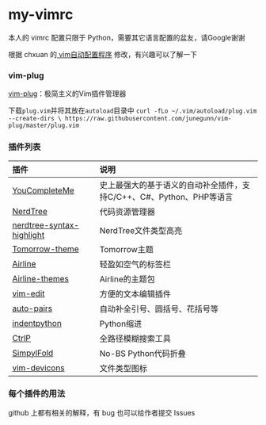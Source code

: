 # my-vimrc
本人的 vimrc 配置只限于 Python，需要其它语言配置的盆友，请Google谢谢

根据 chxuan 的[ vim自动配置程序](https://github.com/chxuan/vimplus) 修改，有兴趣可以了解一下

### vim-plug
[vim-plug](https://github.com/junegunn/vim-plug)：极简主义的Vim插件管理器

下载`plug.vim`并将其放在`autoload`目录中
`curl -fLo ~/.vim/autoload/plug.vim --create-dirs \
    https://raw.githubusercontent.com/junegunn/vim-plug/master/plug.vim`

### 插件列表

| 插件                                                         | 说明                                                         |
| :----------------------------------------------------------- | :----------------------------------------------------------- |
| [YouCompleteMe](https://github.com/Valloric/YouCompleteMe)   | 史上最强大的基于语义的自动补全插件，支持C/C++、C#、Python、PHP等语言 |
| [NerdTree](https://github.com/scrooloose/nerdtree)           | 代码资源管理器                                               |
| [nerdtree-syntax-highlight](https://github.com/tiagofumo/vim-nerdtree-syntax-highlight) | NerdTree文件类型高亮                                         |
| [Tomorrow-theme](https://github.com/chriskempson/vim-tomorrow-theme) | Tomorrow主题                                                 |
| [Airline](https://github.com/vim-airline/vim-airline)        | 轻盈如空气的标签栏                                           |
| [Airline-themes](https://github.com/vim-airline/vim-airline-themes) | Airline的主题包                                              |
| [vim-edit](https://github.com/chxuan/vim-edit)               | 方便的文本编辑插件                                           |
| [auto-pairs](https://github.com/jiangmiao/auto-pairs)        | 自动补全引号、圆括号、花括号等                               |
| [indentpython](https://github.com/vim-scripts/indentpython.vim) | Python缩进                                                   |
| [CtrlP](https://github.com/ctrlpvim/ctrlp.vim)               | 全路径模糊搜索工具                                           |
| [SimpylFold](https://github.com/tmhedberg/SimpylFold)        | No-BS Python代码折叠                                         |
| [vim-devicons](https://github.com/ryanoasis/vim-devicons)    | 文件类型图标                                                 |

### 每个插件的用法
github 上都有相关的解释，有 bug 也可以给作者提交 Issues
